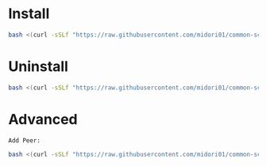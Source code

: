 # Install
```bash
bash <(curl -sSLf "https://raw.githubusercontent.com/midori01/common-scripts/main/wireguard/install.sh")
```

# Uninstall
```bash
bash <(curl -sSLf "https://raw.githubusercontent.com/midori01/common-scripts/main/wireguard/install.sh") uninstall
```

# Advanced
`Add Peer:`
```bash
bash <(curl -sSLf "https://raw.githubusercontent.com/midori01/common-scripts/main/wireguard/add_peer.sh")
```
